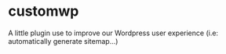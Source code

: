 # customwp
A little plugin use to improve our Wordpress user experience (i.e: automatically generate sitemap...)

